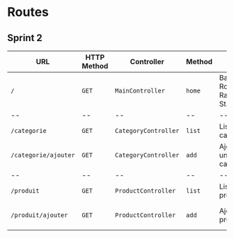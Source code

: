 # Routes

## Sprint 2

| URL | HTTP Method | Controller | Method | Title | Content | Comment |
|--|--|--|--|--|--|--|
| `/` | `GET` | `MainController` | `home` | Backoffice Rocking Rackets Stats | Backoffice dashboard | - |
|--|--|--|--|--|--|--|
| `/categorie` | `GET`| `CategoryController` | `list` | Liste des catégories | Categories list | - |
| `/categorie/ajouter` | `GET`| `CategoryController` | `add` | Ajouter une catégorie | Form to add a category | - |
|--|--|--|--|--|--|--|
| `/produit` | `GET`| `ProductController` | `list` | Liste des produits | Categories list | - |
| `/produit/ajouter` | `GET`| `ProductController` | `add` | Ajouter un produit | Form to add a product | - |
